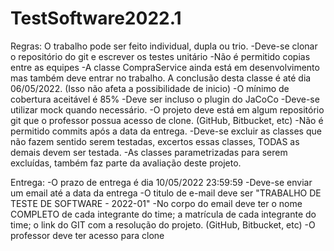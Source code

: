 # TestSoftware2022.1

Regras:
O trabalho pode ser feito individual, dupla ou trio. 
-Deve-se clonar o repositório do git e escrever os testes unitário
-Não é permitido copias entre as equipes
-A classe CompraService ainda está em desenvolvimento mas também deve entrar no trabalho. A conclusão desta classe é até dia 06/05/2022. (Isso não afeta a possibilidade de inicio)
-O mínimo de cobertura aceitável é 85%
-Deve ser incluso o plugin do JaCoCo
-Deve-se utilizar mock quando necessário.
-O projeto deve está em algum repositório git que o professor possua acesso de clone. (GitHub, Bitbucket, etc)
-Não é permitido commits após a data da entrega.
-Deve-se excluir as classes que não fazem sentido serem testadas, excertos essas classes, TODAS as demais devem ser testada.
-As classes parametrizadas para serem excluídas, também faz parte da avaliação deste projeto.

Entrega:
-O prazo de entrega é dia 10/05/2022 23:59:59
-Deve-se enviar um email até a data da entrega
-O titulo de e-mail deve ser "TRABALHO DE TESTE DE SOFTWARE - 2022-01"
-No corpo do email deve ter o nome COMPLETO de cada integrante do time; a matrícula de cada integrante do time; o link do GIT com a resolução do projeto. (GitHub, Bitbucket, etc)
-O professor deve ter acesso para clone
